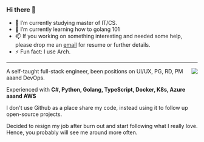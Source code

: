 ### Hi there 👋
- 🔭 I’m currently studying master of IT/CS.
- 🌱 I’m currently learning how to golang 101
- 📫 If you working on something interesting and needed some help, please drop me an [email](mailto://p3nj.tutanota.io) for resume or further details.
- ⚡ Fun fact: I use Arch.
<hr>
<img align="right" src="https://github-readme-stats.vercel.app/api?username=p3nj&show_icons=true&theme=gruvbox" />
A self-taught full-stack engineer, been positions on UI/UX, PG, RD, PM aaand DevOps.

Experienced with **C#, Python, Golang, TypeScript, Docker, K8s, Azure aaand AWS**
  
I don't use Github as a place share my code, instead using it to follow up open-source projects.

Decided to resign my job after burn out and start following what I really love. Hence, you probably will see me around more often.



<!--
**limeless/limeless** is a ✨ _special_ ✨ repository because its `README.md` (this file) appears on your GitHub profile.

Here are some ideas to get you started:
- 🔭 I’m currently working on ...
- 🌱 I’m currently learning how to front-end
- 👯 I’m looking to collaborate on ...
- 🤔 I’m looking for help with ...
- 💬 Ask me about ...
- 📫 How to reach me: ...
- 😄 Pronouns: ...
- ⚡ Fun fact: ...

-->


